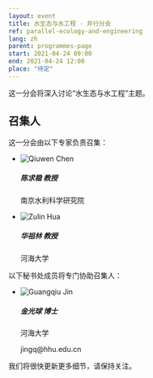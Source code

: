 ```yaml
---
layout: event
title: 水生态与水工程 - 并行分会
ref: parallel-ecology-and-engineering
lang: zh
parent: programmes-page
start: 2021-04-24 09:00
end: 2021-04-24 12:00
place: "待定"
---
```

这一分会将深入讨论“水生态与水工程”主题。


## 召集人

这一分会由以下专家负责召集：

<ul class="people-list p-0">
  <li class="media my-2">
    <img src="https://cdn.jsdelivr.net/gh/estds/estds2020/assets/img/avatars/avatar-qiuwen-chen.jpg" class="people-avatar rounded-circle mr-3" alt="Qiuwen Chen">
    <div class="media-body">
      <h5 class="mt-0"><strong>陈求稳</strong> 教授</h5>
      <p class="text-secondary">南京水利科学研究院</p>
    </div>
  </li>
  <li class="media my-2">
    <img src="https://cdn.jsdelivr.net/gh/estds/estds2020/assets/img/avatars/avatar-zulin-hua.jpg" class="people-avatar rounded-circle mr-3" alt="Zulin Hua">
    <div class="media-body">
      <h5 class="mt-0"><b>华祖林</b> 教授</h5>
      <p class="text-secondary">河海大学</p>
    </div>
  </li>
</ul>

以下秘书处成员将专门协助召集人：

<ul class="people-list p-0">
  <li class="media my-2">
    <img src="https://cdn.jsdelivr.net/gh/estds/estds2020/assets/img/avatars/avatar-guangqiu-jin.jpg" class="people-avatar rounded-circle mr-3" alt="Guangqiu Jin">
    <div class="media-body">
      <h5 class="mt-0"><strong>金光球</strong> 博士</h5>
      <p class="text-secondary mb-0">河海大学</p>
      <p class="text-info"><i class="fas fa-envelope fa-fw mr-1"></i>jingq@hhu.edu.cn</p>
    </div>
  </li>
</ul>

我们将很快更新更多细节，请保持关注。

